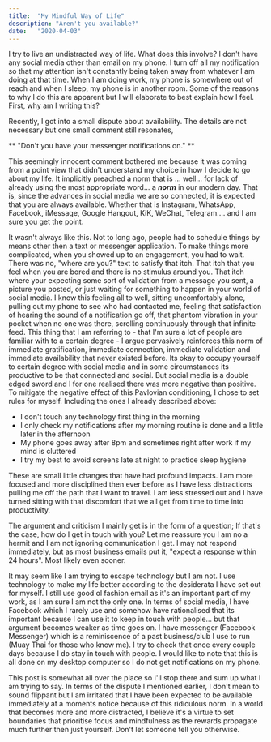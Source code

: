 ```yaml
---
title:  "My Mindful Way of Life"
description: "Aren't you available?"
date:   "2020-04-03"
---
```


I try to live an undistracted way of life.  What does this involve? I don't have any social media other than email on my phone. I turn off all my notification so that my attention isn't constantly being taken away from whatever I am doing at that time.  When I am doing work, my phone is somewhere out of reach and when I sleep, my phone is in another room.  Some of the reasons to why I do this are apparent but I will elaborate to best explain how I feel.  First, why am I writing this?

Recently, I got into a small dispute about availability.   The details are not necessary but one small comment still resonates,

** "Don't you have your messenger notifications on." **  

This seemingly innocent comment bothered me because it was coming from a point view that didn't understand my choice in how I decide to go about my life.  It implicitly preached a norm that is ... well... for lack of already using the most appropriate word... a **_norm_** in our modern day.  That is,  since the advances in social media we are so connected, it is expected that you are always available.  Whether that is Instagram, WhatsApp, Facebook, iMessage, Google Hangout, KiK, WeChat, Telegram.... and I am sure you get the point.

It wasn't always like this.  Not to long ago, people had to schedule things by means other then a text or messenger application.  To make things more complicated, when you showed up to an engagement, you had to wait.  There was no, "where are you?" text to satisfy that itch.  That itch that you feel when you are bored and there is no stimulus around you.   That itch where your expecting some sort of validation from a message you sent, a picture you posted, or just waiting for something to happen in your world of social media.  I know this feeling all to well, sitting uncomfortably alone, pulling out my phone to see who had contacted me, feeling that satisfaction of hearing the sound of a notification go off, that phantom vibration in your pocket when no one was there, scrolling continuously through that infinite feed.  This thing that I am referring to - that I'm sure a lot of people are familiar with to a certain degree - I argue pervasively reinforces this norm of immediate gratification, immediate connection, immediate validation and immediate availability that never existed before.  Its okay to occupy yourself to certain degree with social media and in some circumstances its productive to be that connected and social.  But social media is a double edged sword and I for one realised there was more negative than positive.  To mitigate the negative effect of this Pavlovian conditioning, I chose to set rules for myself.  Including the ones I already described above:

- I don't touch any technology first thing in the morning
- I only check my notifications after my morning routine is done and a little later in the afternoon
- My phone goes away after 8pm and sometimes right after work if my mind is cluttered
- I try my best to avoid screens late at night to practice sleep hygiene 

These are small little changes that have had profound impacts.  I am more focused and more disciplined then ever before as I have less distractions pulling me off the path that I want to travel.  I am less stressed out and I have turned sitting with that discomfort that we all get from time to time into productivity.   

The argument and criticism I mainly get is in the form of a question; If that's the case, how do I get in touch with you?  Let me reassure you I am no a hermit and I am not ignoring communication I get.  I may not respond immediately, but as most business emails put it, "expect a response within 24 hours".  Most likely even sooner.  

It may seem like I am trying to escape technology but I am not.  I use technology to make my life better according to the desiderata I have set out for myself.  I still use good'ol fashion email as it's an important part of my work, as I am sure I am not the only one.  In terms of social media, I have Facebook which I rarely use and somehow have rationalised that its important because I can use it to keep in touch with people... but that argument becomes weaker as time goes on.  I have messenger (Facebook Messenger)  which is a reminiscence of a past business/club I use to run (Muay Thai for those who know me).  I try to check that once every couple days because I do stay in touch with people.  I would like to note that this is all done on my desktop computer so I do not get notifications on my phone.

This post is somewhat all over the place so I'll stop there and sum up what I am trying to say.   In terms of the dispute I mentioned earlier, I don't mean to sound flippant but I am irritated that I have been expected to be available immediately at a moments notice because of this ridiculous norm.  In a world that becomes more and more distracted, I believe it's a virtue to set boundaries that prioritise focus and mindfulness as the rewards propagate much further then just yourself.   Don't let someone tell you otherwise. 

